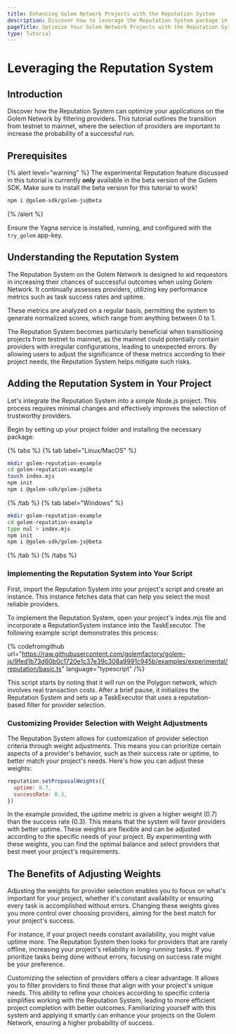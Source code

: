 ```yaml
---
title: Enhancing Golem Network Projects with the Reputation System
description: Discover how to leverage the Reputation System package in your Node.js projects on the Golem Network to filter high-quality providers, optimizing the performance and reliability of your tasks.
pageTitle: Optimize Your Golem Network Projects with the Reputation System - Developer Tutorial
type: Tutorial
---
```


# Leveraging the Reputation System

## Introduction

Discover how the Reputation System can optimize your applications on the Golem Network by filtering providers. This tutorial outlines the transition from testnet to mainnet, where the selection of providers are important to increase the probability of a successful run.

## Prerequisites

{% alert level="warning" %}
The experimental Reputation feature discussed in this tutorial is currently **only** available in the beta version of the Golem SDK. Make sure to install the beta version for this tutorial to work!

```bash
npm i @golem-sdk/golem-js@beta
```

{% /alert %}

Ensure the Yagna service is installed, running, and configured with the `try_golem` app-key.

## Understanding the Reputation System

The Reputation System on the Golem Network is designed to aid requestors in increasing their chances of successful outcomes when using Golem Network. It continually assesses providers, utilizing key performance metrics such as task success rates and uptime.

These metrics are analyzed on a regular basis, permitting the system to generate normalized scores, which range from anything between 0 to 1.

The Reputation System becomes particularly beneficial when transitioning projects from testnet to mainnet, as the mainnet could potentially contain providers with irregular configurations, leading to unexpected errors. By allowing users to adjust the significance of these metrics according to their project needs, the Reputation System helps mitigate such risks.

## Adding the Reputation System in Your Project

Let's integrate the Reputation System into a simple Node.js project. This process requires minimal changes and effectively improves the selection of trustworthy providers.

Begin by setting up your project folder and installing the necessary package:

{% tabs %}
{% tab label="Linux/MacOS" %}

```bash
mkdir golem-reputation-example
cd golem-reputation-example
touch index.mjs
npm init
npm i @golem-sdk/golem-js@beta

```

{% /tab  %}
{% tab label="Windows" %}

```bash
mkdir golem-reputation-example
cd golem-reputation-example
type nul > index.mjs
npm init
npm i @golem-sdk/golem-js@beta

```

{% /tab %}
{% /tabs %}

### Implementing the Reputation System into Your Script

First, import the Reputation System into your project's script and create an instance. This instance fetches data that can help you select the most reliable providers.

To implement the Reputation System, open your project's index.mjs file and incorporate a ReputationSystem instance into the TaskExecutor. The following example script demonstrates this process:

{% codefromgithub url="https://raw.githubusercontent.com/golemfactory/golem-js/9fed1b73d60b0c1720e1c37e39c308a9991c945b/examples/experimental/reputation/basic.ts" language="typescript" /%}

This script starts by noting that it will run on the Polygon network, which involves real transaction costs. After a brief pause, it initializes the Reputation System and sets up a TaskExecutor that uses a reputation-based filter for provider selection.

### Customizing Provider Selection with Weight Adjustments

The Reputation System allows for customization of provider selection criteria through weight adjustments. This means you can prioritize certain aspects of a provider's behavior, such as their success rate or uptime, to better match your project's needs. Here's how you can adjust these weights:

```js
reputation.setProposalWeights({
  uptime: 0.7,
  successRate: 0.3,
})
```

In the example provided, the uptime metric is given a higher weight (0.7) than the success rate (0.3). This means that the system will favor providers with better uptime. These weights are flexible and can be adjusted according to the specific needs of your project. By experimenting with these weights, you can find the optimal balance and select providers that best meet your project's requirements.

## The Benefits of Adjusting Weights

Adjusting the weights for provider selection enables you to focus on what's important for your project, whether it's constant availability or ensuring every task is accomplished without errors. Changing these weights gives you more control over choosing providers, aiming for the best match for your project's success.

For instance, if your project needs constant availability, you might value uptime more. The Reputation System then looks for providers that are rarely offline, increasing your project's reliability in long-running tasks. If you prioritize tasks being done without errors, focusing on success rate might be your preference.

Customizing the selection of providers offers a clear advantage. It allows you to filter providers to find those that align with your project's unique needs. This ability to refine your choices according to specific criteria simplifies working with the Reputation System, leading to more efficient project completion with better outcomes. Familiarizing yourself with this system and applying it smartly can enhance your projects on the Golem Network, ensuring a higher probability of success.
